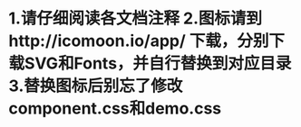 1.请仔细阅读各文档注释
2.图标请到http://icomoon.io/app/ 下载，分别下载SVG和Fonts，并自行替换到对应目录
3.替换图标后别忘了修改component.css和demo.css
=====

